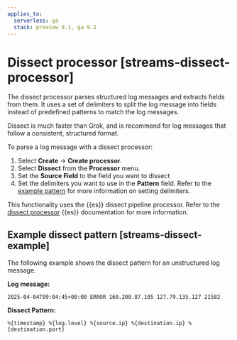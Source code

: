 ```yaml
---
applies_to:
  serverless: ga
  stack: preview 9.1, ga 9.2
---
```

# Dissect processor [streams-dissect-processor]

The dissect processor parses structured log messages and extracts fields from them. It uses a set of delimiters to split the log message into fields instead of predefined patterns to match the log messages.

Dissect is much faster than Grok, and is recommend for log messages that follow a consistent, structured format.

To parse a log message with a dissect processor:

1. Select **Create** → **Create processor**.
1. Select **Dissect** from the **Processor** menu.
1. Set the **Source Field** to the field you want to dissect
1. Set the delimiters you want to use in the **Pattern** field. Refer to the [example pattern](#streams-dissect-example) for more information on setting delimiters.

This functionality uses the {{es}} dissect pipeline processor. Refer to the [dissect processor](elasticsearch://reference/enrich-processor/dissect-processor.md) {{es}} documentation for more information.

## Example dissect pattern [streams-dissect-example]

The following example shows the dissect pattern for an unstructured log message.

**Log message:**
```
2025-04-04T09:04:45+00:00 ERROR 160.200.87.105 127.79.135.127 21582
```

**Dissect Pattern:**
```
%{timestamp} %{log.level} %{source.ip} %{destination.ip} %{destination.port}
```
